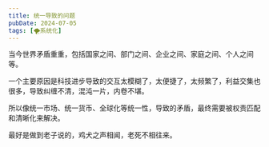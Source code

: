 ```yaml
---
title: 统一导致的问题
pubDate: 2024-07-05
tags: [🌪系统化]
---
```


当今世界矛盾重重，包括国家之间、部门之间、企业之间、家庭之间、个人之间等。

一个主要原因是科技进步导致的交互太模糊了，太便捷了，太频繁了，利益交集也很多，导致纠缠不清，混沌一片，内卷不堪。

所以像统一市场、统一货币、全球化等统一性，导致的矛盾，最终需要被权责匹配和清晰化来解决。

最好是做到老子说的，鸡犬之声相闻，老死不相往来。
